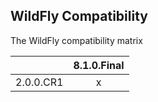 ## WildFly Compatibility

The WildFly compatibility matrix

|           | 8.1.0.Final |
| --------- |:-----------:|
| 2.0.0.CR1 |      x      |

